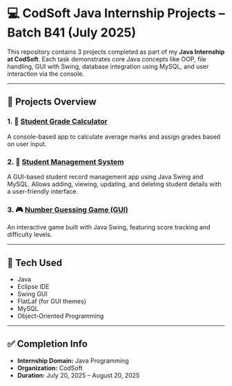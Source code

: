 # 💻 CodSoft Java Internship Projects – Batch B41 (July 2025)

This repository contains 3 projects completed as part of my **Java Internship at CodSoft**. Each task demonstrates core Java concepts like OOP, file handling, GUI with Swing, database integration using MySQL, and user interaction via the console.

---

## 📂 Projects Overview 

### 1. 🧮 [Student Grade Calculator](./Student_Grade)  
A console-based app to calculate average marks and assign grades based on user input.

### 2. 🏫 [Student Management System](./StudentManagementSystem)  
A GUI-based student record management app using Java Swing and MySQL. Allows adding, viewing, updating, and deleting student details with a user-friendly interface.

### 3. 🎮 [Number Guessing Game (GUI)](./NumberGuessingGame)  
An interactive game built with Java Swing, featuring score tracking and difficulty levels.

---

## 🚀 Tech Used

- Java  
- Eclipse IDE  
- Swing GUI  
- FlatLaf (for GUI themes)  
- MySQL  
- Object-Oriented Programming  

---

## ✅ Completion Info

- **Internship Domain:** Java Programming  
- **Organization:** CodSoft  
- **Duration:** July 20, 2025 – August 20, 2025  

